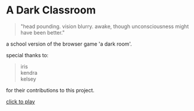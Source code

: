 A Dark Classroom
===========
> "head pounding. vision blurry. awake, though unconsciousness might have been better."

a school version of the browser game 'a dark room'. 

special thanks to: <br>
> iris <br>
> kendra <br>
> kelsey <br>

for their contributions to this project.

[click to play](http://adarkclassroom.github.io)

